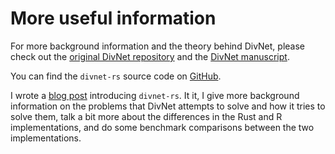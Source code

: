 # More useful information

For more background information and the theory behind DivNet, please check out the [original DivNet repository](https://github.com/adw96/DivNet) and the [DivNet manuscript](https://doi.org/10.1093/biostatistics/kxaa015).

You can find the `divnet-rs` source code on [GitHub](https://github.com/mooreryan/divnet-rs).

I wrote a [blog post](https://www.tenderisthebyte.com/blog/2021/01/18/divnet-rust-implementation/) introducing `divnet-rs`.  It it, I give more background information on the problems that DivNet attempts to solve and how it tries to solve them, talk a bit more about the differences in the Rust and R implementations, and do some benchmark comparisons between the two implementations.
